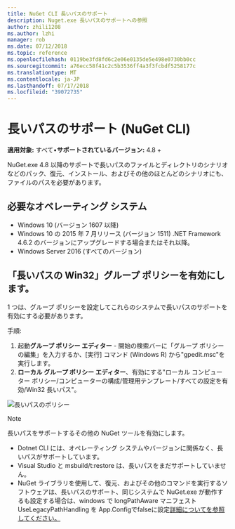 ```yaml
---
title: NuGet CLI 長いパスのサポート
description: Nuget.exe 長いパスのサポートへの参照
author: zhili1208
ms.author: lzhi
manager: rob
ms.date: 07/12/2018
ms.topic: reference
ms.openlocfilehash: 0119be3fd8fd6c2e06e0135de5e498e0730bb0cc
ms.sourcegitcommit: a76ecc58f41c2c5b3536ff4a3f3fcbdf5258177c
ms.translationtype: MT
ms.contentlocale: ja-JP
ms.lasthandoff: 07/17/2018
ms.locfileid: "39072735"
---
```

# <a name="long-path-support-nuget-cli"></a>長いパスのサポート (NuGet CLI)

**適用対象:** すべて&bullet;**サポートされているバージョン:** 4.8 +

NuGet.exe 4.8 以降のサポートで長いパスのファイルとディレクトリのシナリオなどのパック、復元、インストール、およびその他のほとんどのシナリオにも、ファイルのパスを必要があります。

## <a name="required-operating-system"></a>必要なオペレーティング システム

-   Windows 10 (バージョン 1607 以降)
-   Windows 10 の 2015 年 7 月リリース (バージョン 1511) .NET Framework 4.6.2 のバージョンにアップグレードする場合またはそれ以降。
-   Windows Server 2016 (すべてのバージョン)

## <a name="enable-win32-long-paths-group-policy"></a>「長いパスの Win32」グループ ポリシーを有効にします。

1 つは、グループ ポリシーを設定してこれらのシステムで長いパスのサポートを有効にする必要があります。

手順:
1. 起動**グループ ポリシー エディター** - 開始の検索バーに「グループ ポリシーの編集」を入力するか、[実行] コマンド (Windows R) から"gpedit.msc"を実行します。
2. **ローカル グループ ポリシー エディター**、有効にする"ローカル コンピューター ポリシー/コンピューターの構成/管理用テンプレート/すべての設定を有効/Win32 長いパス"。

![長いパスのポリシー](media/LongPathPolicy.png)


> [!Note]
> 長いパスをサポートするその他の NuGet ツールを有効にします。
>
> -   Dotnet CLI には、オペレーティング システムやバージョンに関係なく、長いパスがサポートしています。
> -   Visual Studio と msbuild/t:restore は、長いパスをまだサポートしていません。
> -   NuGet ライブラリを使用して、復元、およびその他のコマンドを実行するソフトウェアは、長いパスのサポート、同じシステムで NuGet.exe が動作するも設定する場合は、windows で longPathAware マニフェスト UseLegacyPathHandling を App.Configでfalseに設定[詳細についてを参照してください。](https://blogs.msdn.microsoft.com/jeremykuhne/2016/07/30/net-4-6-2-and-long-paths-on-windows-10/)

